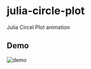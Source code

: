 # julia-circle-plot
Julia Circel Plot animation

## Demo
![demo](https://github.com/FullGardenStudent/julia-circle-plot/blob/main/circle_anim30.gif)
